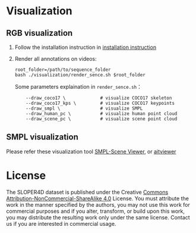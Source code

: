 #  Visualization

## **RGB visualization**

1. Follow the installation instruction in [installation instruction](../src/readme.md)
3. Render all annotations on videos:
    ```shell
    root_folder=/path/to/sequence_folder
    bash ./visualization/render_sence.sh $root_folder
    ```
    Some parameters explaination in `render_sence.sh`：

    ```shell
        --draw_coco17 \				# visualize COCO17 skeleton
        --draw_coco17_kps \		    # visualize COCO17 keypoints
        --draw_smpl \				# visualize SMPL
        --draw_human_pc \			# visualize human point cloud
        --draw_scene_pc \			# visualize scene point cloud
    ```
## **SMPL visualization**
   Please refer these visualization tool [SMPL-Scene Viewer](https://github.com/climbingdaily/SMPL-Scene-Viewer),
   or [aitviewer](https://github.com/climbingdaily/aitviewer)


# License
The SLOPER4D dataset is published under the Creative [Commons Attribution-NonCommercial-ShareAlike 4.0](https://creativecommons.org/licenses/by-nc-sa/4.0/) License. You must attribute the work in the manner specified by the authors, you may not use this work for commercial purposes and if you alter, transform, or build upon this work, you may distribute the resulting work only under the same license. Contact us if you are interested in commercial usage.

